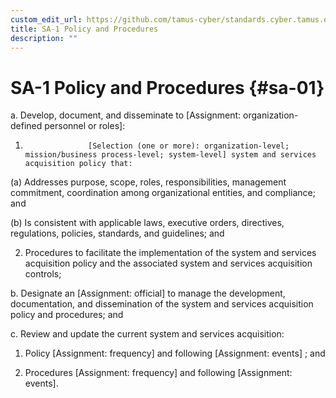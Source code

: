 ```yaml
---
custom_edit_url: https://github.com/tamus-cyber/standards.cyber.tamus.edu/tree/main/content/tamus.edu/TAMUS_profile.xml
title: SA-1 Policy and Procedures
description: ""
---
```


# SA-1 Policy and Procedures {#sa-01}

a. Develop, document, and disseminate to [Assignment: organization-defined personnel or roles]:

1. 
                     [Selection (one or more): organization-level; mission/business process-level; system-level] system and services acquisition policy that:

(a) Addresses purpose, scope, roles, responsibilities, management commitment, coordination among organizational entities, and compliance; and

(b) Is consistent with applicable laws, executive orders, directives, regulations, policies, standards, and guidelines; and

2. Procedures to facilitate the implementation of the system and services acquisition policy and the associated system and services acquisition controls;

b. Designate an [Assignment: official] to manage the development, documentation, and dissemination of the system and services acquisition policy and procedures; and

c. Review and update the current system and services acquisition:

1. Policy [Assignment: frequency] and following [Assignment: events] ; and

2. Procedures [Assignment: frequency] and following [Assignment: events].

